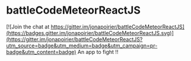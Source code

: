 # battleCodeMeteorReactJS

[![Join the chat at https://gitter.im/jonapoirier/battleCodeMeteorReactJS](https://badges.gitter.im/jonapoirier/battleCodeMeteorReactJS.svg)](https://gitter.im/jonapoirier/battleCodeMeteorReactJS?utm_source=badge&utm_medium=badge&utm_campaign=pr-badge&utm_content=badge)
An app to fight !!
